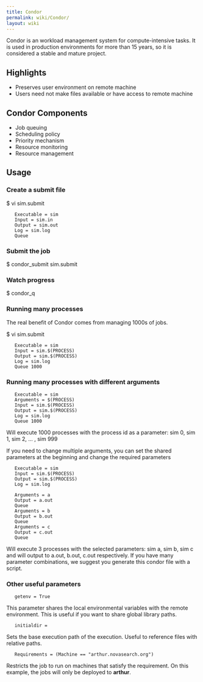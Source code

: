 ```yaml
---
title: Condor
permalink: wiki/Condor/
layout: wiki
---
```


Condor is an workload management system for compute-intensive tasks. It
is used in production environments for more than 15 years, so it is
considered a stable and mature project.

Highlights
----------

-   Preserves user environment on remote machine
-   Users need not make files available or have access to remote machine

Condor Components
-----------------

-   Job queuing
-   Scheduling policy
-   Priority mechanism
-   Resource monitoring
-   Resource management

Usage
-----

### Create a submit file

$ vi sim.submit

`   Executable = sim`  
`   Input = sim.in`  
`   Output = sim.out`  
`   Log = sim.log`  
`   Queue`

### Submit the job

$ condor\_submit sim.submit

### Watch progress

$ condor\_q

### Running many processes

The real benefit of Condor comes from managing 1000s of jobs.

$ vi sim.submit

`   Executable = sim`  
`   Input = sim.$(PROCESS)`  
`   Output = sim.$(PROCESS)`  
`   Log = sim.log`  
`   Queue 1000`

### Running many processes with different arguments

`   Executable = sim`  
`   Arguments = $(PROCESS)`  
`   Input = sim.$(PROCESS)`  
`   Output = sim.$(PROCESS)`  
`   Log = sim.log`  
`   Queue 1000`

Will execute 1000 processes with the process id as a parameter: sim 0,
sim 1, sim 2, ... , sim 999

If you need to change multiple arguments, you can set the shared
parameters at the beginning and change the required parameters

`   Executable = sim `  
`   Input = sim.$(PROCESS)`  
`   Output = sim.$(PROCESS)`  
`   Log = sim.log`  
`   `  
`   Arguments = a    `  
`   Output = a.out`  
`   Queue`  
`   Arguments = b`  
`   Output = b.out`  
`   Queue`  
`   Arguments = c`  
`   Output = c.out`  
`   Queue`

Will execute 3 processes with the selected parameters: sim a, sim b, sim
c and will output to a.out, b.out, c.out respectively. If you have many
parameter combinations, we suggest you generate this condor file with a
script.

### Other useful parameters

`   getenv = True`

This parameter shares the local environmental variables with the remote
environment. This is useful if you want to share global library paths.

`   initialdir = `<path>

Sets the base execution path of the execution. Useful to reference files
with relative paths.

`   Requirements = (Machine == "arthur.novasearch.org")`

Restricts the job to run on machines that satisfy the requirement. On
this example, the jobs will only be deployed to **arthur**.
